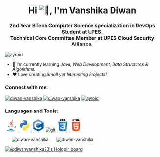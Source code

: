 <h1 align="center">Hi <img src="https://raw.githubusercontent.com/nixin72/nixin72/master/wave.gif" alt="👋" height="45" width="45"/>, I'm Vanshika Diwan</h1>
<h3 align="center">2nd Year BTech Computer Science specialization in DevOps Student at UPES.<br>Technical Core Committee Member at UPES Cloud Security Alliance.</h3>

<p align="left"> <img src="https://komarev.com/ghpvc/?username=diwan-vanshika&label=Profile%20views&color=0e75b6&style=flat" alt="ayroid" /> </p>



- 🌱 I’m currently learning *Java, Web Development, Data Structures & Algorithms.*
- ❤️ Love creating *Small yet Interesting Projects!*

<h3 align="left">Connect with me:</h3>
<p align="left">
<a href="https://www.linkedin.com/in/vanshika-diwan-6b11a5227" target="blank"><img align="center" src="https://raw.githubusercontent.com/rahuldkjain/github-profile-readme-generator/master/src/images/icons/Social/linked-in-alt.svg" alt="diwan-vanshika" height="30" width="40" /></a>
<a href="https://leetcode.com/diwan_vanshika/"><img align="center" src="https://raw.githubusercontent.com/rahuldkjain/github-profile-readme-generator/master/src/images/icons/Social/leet-code.svg" alt="diwan-vanshika" height="30" width="40" /></a>
<a href="https://www.hackerrank.com/diwan_vanshika_1" target="blank"><img align="center" src="https://raw.githubusercontent.com/rahuldkjain/github-profile-readme-generator/master/src/images/icons/Social/hackerrank.svg" alt="ayroid" height="30" width="40" /></a>
</p>

<h3 align="left">Languages and Tools:</h3>
<p align="left"> <a href="https://www.java.com" target="_blank" rel="noreferrer"> <img src="https://raw.githubusercontent.com/devicons/devicon/master/icons/java/java-original.svg" alt="java" width="40" height="40"/> <a href="https://www.python.org" target="_blank" rel="noreferrer"> <img src="https://raw.githubusercontent.com/devicons/devicon/master/icons/python/python-original.svg" alt="python" width="40" height="40"/> </a> <a href="https://www.cprogramming.com/" target="_blank" rel="noreferrer"> <img src="https://raw.githubusercontent.com/devicons/devicon/master/icons/c/c-original.svg" alt="c" width="40" height="40"/> </a> <a href="https://git-scm.com/" target="_blank" rel="noreferrer"> <img src="https://www.vectorlogo.zone/logos/git-scm/git-scm-icon.svg" alt="git" width="40" height="40"/> </a> <a href="https://www.w3schools.com/css/" target="_blank" rel="noreferrer"> <img src="https://raw.githubusercontent.com/devicons/devicon/master/icons/css3/css3-original-wordmark.svg" alt="css3" width="40" height="40"/> </a> <a href="https://www.w3.org/html/" target="_blank" rel="noreferrer"> <img src="https://raw.githubusercontent.com/devicons/devicon/master/icons/html5/html5-original-wordmark.svg" alt="html5" width="40" height="40"/> </a>  </a> </p>

<p> &ensp; &ensp; <img align="center" src="https://github-readme-stats.vercel.app/api/top-langs?username=diwan-vanshika&show_icons=true&locale=en&layout=compact&theme=midnight-green" alt="diwan-vanshika" width="357"/> &ensp; &ensp; <img align="center" src="https://github-readme-streak-stats.herokuapp.com/?user=diwan-vanshika&layout=compact&theme=midnight-purple" alt="diwan-vanshika" width="425"/></p>

[![@diwanvanshika23's Holopin board](https://holopin.me/diwanvanshika23)](https://holopin.io/@diwanvanshika23)
